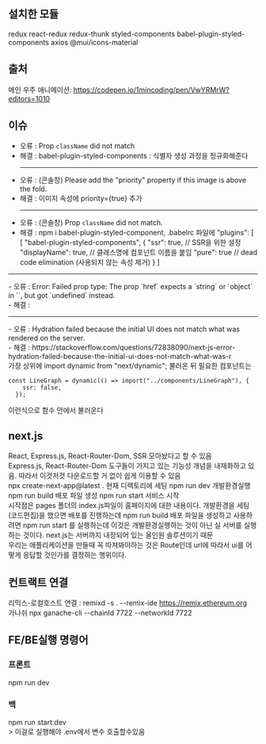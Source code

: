 ## 설치한 모듈

redux
react-redux
redux-thunk
styled-components
babel-plugin-styled-components
axios
@mui/icons-material

## 출처

메인 우주 애니메이션: https://codepen.io/1mincoding/pen/VwYRMrW?editors=1010

## 이슈

- 오류 : Prop `className` did not match
  <br>
- 해결 : babel-plugin-styled-components : 식별자 생성 과정을 정규화해준다
  <hr>
- 오류 : (콘솔창) Please add the "priority" property if this image is above the fold.
  <br>
- 해결 : 이미지 속성에 priority={true} 추가
  <hr>
- 오류 : (콘솔창) Prop `className` did not match.
- 해결 : npm i babel-plugin-styled-component, .babelrc 파일에 "plugins": [
[
"babel-plugin-styled-components",
{
"ssr": true, // SSR을 위한 설정
"displayName": true, // 클래스명에 컴포넌트 이름을 붙임
"pure": true // dead code elimination (사용되지 않는 속성 제거)
}
]
<hr>
- 오류 : Error: Failed prop type: The prop `href` expects a `string` or `object` in `<Link>`, but got `undefined` instead.
  <br>
- 해결 :
<hr>
- 오류 : Hydration failed because the initial UI does not match what was rendered on the server.
  <br>
- 해결 : https://stackoverflow.com/questions/72838090/next-js-error-hydration-failed-because-the-initial-ui-does-not-match-what-was-r
  <br>
  가장 상위에 import dynamic from "next/dynamic"; 불러온 뒤 필요한 컴포넌트는

```
const LineGraph = dynamic(() => import("../components/LineGraph"), {
    ssr: false,
  });
```

이런식으로 함수 안에서 불러온다

## next.js

React, Express.js, React-Router-Dom, SSR 모아놨다고 할 수 있음  
Express.js, React-Router-Dom 도구들이 가지고 있는 기능성 개념을 내재화하고 있음. 따라서 이것저것 다운로드할 거 없이 쉽게 이용할 수 있음
<br>
npx create-next-app@latest . 현재 디렉토리에 세팅
npm run dev 개발환경실행
npm run build 배포 파일 생성
npm run start 서비스 시작
<br>
시작점은 pages 폴더의 index.js파일이 홈페이지에 대한 내용이다.
개발환경을 세팅(코드편집)을 했으면 배포를 진행하는데
npm run build 배포 파일을 생성하고 사용하려면
npm run start 를 실행하는데 이것은 개발환경실행하는 것이 아닌 실 서버를 실행하는 것이다. next.js는 서버까지 내장되어 있는 올인원 솔루션이기 때문
<br>
우리는 애플리케이션을 만들때 꼭 따져봐야하는 것은 Route인데 url에 따라서 ui를 어떻게 응답할 것인가를 결정하는 행위이다.

## 컨트랙트 연결

리믹스-로컬호스트 연결 : remixd -s . --remix-ide https://remix.ethereum.org
<br>
가나쉬 npx ganache-cli --chainId 7722 --networkId 7722
<br>

## FE/BE실행 명령어

### 프론트

npm run dev

### 백

npm run start:dev
<br> > 이걸로 실행해야 .env에서 변수 호출할수있음
